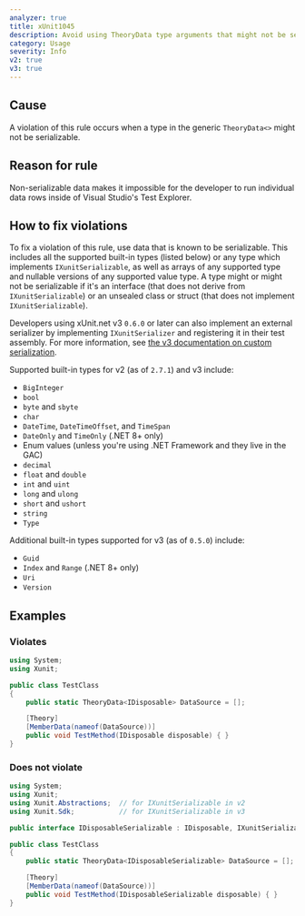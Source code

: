 ```yaml
---
analyzer: true
title: xUnit1045
description: Avoid using TheoryData type arguments that might not be serializable
category: Usage
severity: Info
v2: true
v3: true
---
```


## Cause

A violation of this rule occurs when a type in the generic `TheoryData<>` might not be
serializable.

## Reason for rule

Non-serializable data makes it impossible for the developer to run individual data rows inside of
Visual Studio's Test Explorer.

## How to fix violations

To fix a violation of this rule, use data that is known to be serializable. This includes all the
supported built-in types (listed below) or any type which implements `IXunitSerializable`, as well as
arrays of any supported type and nullable versions of any supported value type. A type might or
might not be serializable if it's an interface (that does not derive from `IXunitSerializable`)
or an unsealed class or struct (that does not implement `IXunitSerializable`).

Developers using xUnit.net v3 `0.6.0` or later can also implement an external serializer by implementing
`IXunitSerializer` and registering it in their test assembly. For more information, see
[the v3 documentation on custom serialization](/docs/getting-started/v3/custom-serialization).

Supported built-in types for v2 (as of `2.7.1`) and v3 include:

- `BigInteger`
- `bool`
- `byte` and `sbyte`
- `char`
- `DateTime`, `DateTimeOffset`, and `TimeSpan`
- `DateOnly` and `TimeOnly` (.NET 8+ only)
- Enum values (unless you're using .NET Framework and they live in the GAC)
- `decimal`
- `float` and `double`
- `int` and `uint`
- `long` and `ulong`
- `short` and `ushort`
- `string`
- `Type`

Additional built-in types supported for v3 (as of `0.5.0`) include:

- `Guid`
- `Index` and `Range` (.NET 8+ only)
- `Uri`
- `Version`

## Examples

### Violates

```csharp
using System;
using Xunit;

public class TestClass
{
    public static TheoryData<IDisposable> DataSource = [];

    [Theory]
    [MemberData(nameof(DataSource))]
    public void TestMethod(IDisposable disposable) { }
}
```

### Does not violate

```csharp
using System;
using Xunit;
using Xunit.Abstractions;  // for IXunitSerializable in v2
using Xunit.Sdk;           // for IXunitSerializable in v3

public interface IDisposableSerializable : IDisposable, IXunitSerializable { }

public class TestClass
{
    public static TheoryData<IDisposableSerializable> DataSource = [];

    [Theory]
    [MemberData(nameof(DataSource))]
    public void TestMethod(IDisposableSerializable disposable) { }
}
```
